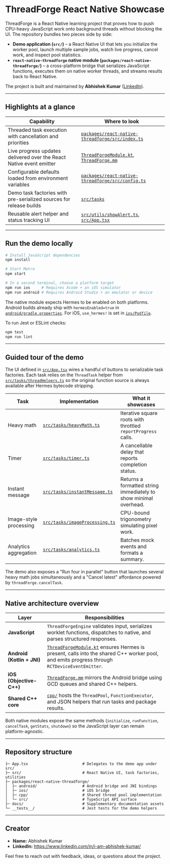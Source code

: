# ThreadForge React Native Showcase

ThreadForge is a React Native learning project that proves how to push CPU-heavy
JavaScript work onto background threads without blocking the UI. The
repository bundles two pieces side by side:

- **Demo application (`src/`)** – a React Native UI that lets you initialize the
  worker pool, launch multiple sample jobs, watch live progress, cancel work,
  and inspect pool statistics.
- **`react-native-threadforge` native module (`packages/react-native-threadforge/`)** –
  a cross-platform bridge that serializes JavaScript functions, executes them on
  native worker threads, and streams results back to React Native.

The project is built and maintained by **Abhishek Kumar**
([LinkedIn](https://www.linkedin.com/in/i-am-abhishek-kumar/)).

---

## Highlights at a glance

| Capability | Where to look |
| --- | --- |
| Threaded task execution with cancellation and priorities | [`packages/react-native-threadforge/src/index.ts`](./packages/react-native-threadforge/src/index.ts) |
| Live progress updates delivered over the React Native event emitter | [`ThreadForgeModule.kt`](./packages/react-native-threadforge/android/src/main/java/com/threadforge/ThreadForgeModule.kt), [`ThreadForge.mm`](./packages/react-native-threadforge/ios/ThreadForge.mm) |
| Configurable defaults loaded from environment variables | [`packages/react-native-threadforge/src/config.ts`](./packages/react-native-threadforge/src/config.ts) |
| Demo task factories with pre-serialized sources for release builds | [`src/tasks`](./src/tasks) |
| Reusable alert helper and status tracking UI | [`src/utils/showAlert.ts`](./src/utils/showAlert.ts), [`src/App.tsx`](./src/App.tsx) |

---

## Run the demo locally

```bash
# Install JavaScript dependencies
npm install

# Start Metro
npm start

# In a second terminal, choose a platform target
npm run ios     # Requires Xcode + an iOS simulator
npm run android # Requires Android Studio + an emulator or device
```

The native module expects Hermes to be enabled on both platforms. Android builds
already ship with `hermesEnabled=true` in
[`android/gradle.properties`](./android/gradle.properties). For iOS, `use_hermes!`
is set in [`ios/Podfile`](./ios/Podfile).

To run Jest or ESLint checks:

```bash
npm test
npm run lint
```

---

## Guided tour of the demo

The UI defined in [`src/App.tsx`](./src/App.tsx) wires a handful of buttons to
serializable task factories. Each task relies on the `ThreadTask` helper from
[`src/tasks/threadHelpers.ts`](./src/tasks/threadHelpers.ts) so the original
function source is always available after Hermes bytecode stripping.

| Task | Implementation | What it showcases |
| --- | --- | --- |
| Heavy math | [`src/tasks/heavyMath.ts`](./src/tasks/heavyMath.ts) | Iterative square roots with throttled `reportProgress` calls. |
| Timer | [`src/tasks/timer.ts`](./src/tasks/timer.ts) | A cancellable delay that reports completion status. |
| Instant message | [`src/tasks/instantMessage.ts`](./src/tasks/instantMessage.ts) | Returns a formatted string immediately to show minimal overhead. |
| Image-style processing | [`src/tasks/imageProcessing.ts`](./src/tasks/imageProcessing.ts) | CPU-bound trigonometry simulating pixel work. |
| Analytics aggregation | [`src/tasks/analytics.ts`](./src/tasks/analytics.ts) | Batches mock events and formats a summary. |

The demo also exposes a "Run four in parallel" button that launches several
heavy math jobs simultaneously and a "Cancel latest" affordance powered by
`threadForge.cancelTask`.

---

## Native architecture overview

| Layer | Responsibilities |
| --- | --- |
| **JavaScript** | `ThreadForgeEngine` validates input, serializes worklet functions, dispatches to native, and parses structured responses. |
| **Android (Kotlin + JNI)** | [`ThreadForgeModule.kt`](./packages/react-native-threadforge/android/src/main/java/com/threadforge/ThreadForgeModule.kt) ensures Hermes is present, calls into the shared C++ worker pool, and emits progress through `RCTDeviceEventEmitter`. |
| **iOS (Objective-C++)** | [`ThreadForge.mm`](./packages/react-native-threadforge/ios/ThreadForge.mm) mirrors the Android bridge using GCD queues and shared C++ helpers. |
| **Shared C++ core** | [`cpp/`](./packages/react-native-threadforge/cpp) hosts the `ThreadPool`, `FunctionExecutor`, and JSON helpers that run tasks and package results. |

Both native modules expose the same methods (`initialize`, `runFunction`,
`cancelTask`, `getStats`, `shutdown`) so the JavaScript layer can remain
platform-agnostic.

---

## Repository structure

```
├─ App.tsx                        # Delegates to the demo app under src/
├─ src/                           # React Native UI, task factories, utilities
├─ packages/react-native-threadforge/
│  ├─ android/                    # Android bridge and JNI bindings
│  ├─ ios/                        # iOS bridge
│  ├─ cpp/                        # Shared thread pool implementation
│  └─ src/                        # TypeScript API surface
├─ docs/                          # Supplementary documentation assets
└─ __tests__/                     # Jest tests for the demo helpers
```

---

## Creator

- **Name:** Abhishek Kumar
- **LinkedIn:** <https://www.linkedin.com/in/i-am-abhishek-kumar/>

Feel free to reach out with feedback, ideas, or questions about the project.
